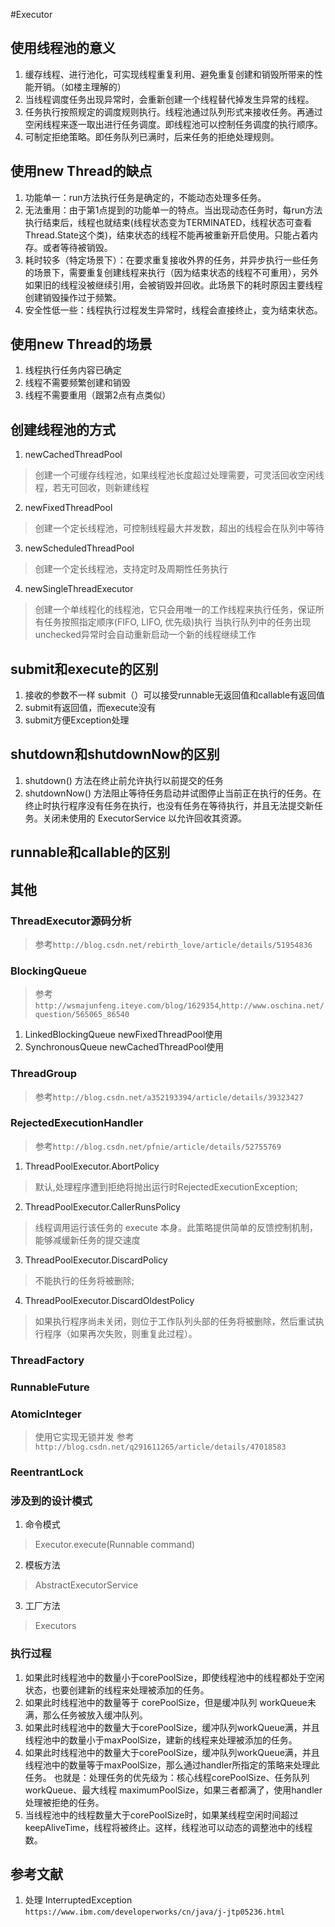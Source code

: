 #Executor
##  使用线程池的意义
1.  缓存线程、进行池化，可实现线程重复利用、避免重复创建和销毁所带来的性能开销。（如楼主理解的）
2.  当线程调度任务出现异常时，会重新创建一个线程替代掉发生异常的线程。
3.  任务执行按照规定的调度规则执行。线程池通过队列形式来接收任务。再通过空闲线程来逐一取出进行任务调度。即线程池可以控制任务调度的执行顺序。
4.  可制定拒绝策略。即任务队列已满时，后来任务的拒绝处理规则。

##  使用new Thread的缺点
1.  功能单一：run方法执行任务是确定的，不能动态处理多任务。
2.  无法重用：由于第1点提到的功能单一的特点。当出现动态任务时，每run方法执行结束后，线程也就结束(线程状态变为TERMINATED，线程状态可查看Thread.State这个类)，结束状态的线程不能再被重新开启使用。只能占着内存。或者等待被销毁。
3.  耗时较多（特定场景下）：在要求重复接收外界的任务，并异步执行一些任务的场景下，需要重复创建线程来执行（因为结束状态的线程不可重用），另外如果旧的线程没被继续引用，会被销毁并回收。此场景下的耗时原因主要线程创建销毁操作过于频繁。
4.  安全性低一些：线程执行过程发生异常时，线程会直接终止，变为结束状态。

##  使用new Thread的场景
1.  线程执行任务内容已确定
2.  线程不需要频繁创建和销毁
3.  线程不需要重用（跟第2点有点类似）

##  创建线程池的方式
1.  newCachedThreadPool
>   创建一个可缓存线程池，如果线程池长度超过处理需要，可灵活回收空闲线程，若无可回收，则新建线程
2.  newFixedThreadPool
>   创建一个定长线程池，可控制线程最大并发数，超出的线程会在队列中等待
3.  newScheduledThreadPool
>   创建一个定长线程池，支持定时及周期性任务执行
4.  newSingleThreadExecutor
>   创建一个单线程化的线程池，它只会用唯一的工作线程来执行任务，保证所有任务按照指定顺序(FIFO, LIFO, 优先级)执行
>   当执行队列中的任务出现unchecked异常时会自动重新启动一个新的线程继续工作

##  submit和execute的区别
1.  接收的参数不一样 submit（）可以接受runnable无返回值和callable有返回值
2.  submit有返回值，而execute没有
3.  submit方便Exception处理

##  shutdown和shutdownNow的区别
1.  shutdown() 方法在终止前允许执行以前提交的任务
2.  shutdownNow() 方法阻止等待任务启动并试图停止当前正在执行的任务。在终止时执行程序没有任务在执行，也没有任务在等待执行，并且无法提交新任务。关闭未使用的 ExecutorService 以允许回收其资源。 

##  runnable和callable的区别

##  其他
###  ThreadExecutor源码分析
>   参考`http://blog.csdn.net/rebirth_love/article/details/51954836`
###  BlockingQueue
>   参考`http://wsmajunfeng.iteye.com/blog/1629354`,`http://www.oschina.net/question/565065_86540`
1.  LinkedBlockingQueue newFixedThreadPool使用
2.  SynchronousQueue    newCachedThreadPool使用
###  ThreadGroup
>   参考`http://blog.csdn.net/a352193394/article/details/39323427`
###  RejectedExecutionHandler
>   参考`http://blog.csdn.net/pfnie/article/details/52755769`
1.  ThreadPoolExecutor.AbortPolicy   
>   默认,处理程序遭到拒绝将抛出运行时RejectedExecutionException;
2.  ThreadPoolExecutor.CallerRunsPolicy 
>   线程调用运行该任务的 execute 本身。此策略提供简单的反馈控制机制，能够减缓新任务的提交速度
3.  ThreadPoolExecutor.DiscardPolicy  
>   不能执行的任务将被删除;
4.  ThreadPoolExecutor.DiscardOldestPolicy  
>   如果执行程序尚未关闭，则位于工作队列头部的任务将被删除，然后重试执行程序（如果再次失败，则重复此过程）。
###  ThreadFactory

### RunnableFuture

### AtomicInteger
>   使用它实现无锁并发 参考`http://blog.csdn.net/q291611265/article/details/47018583`

### ReentrantLock

### 涉及到的设计模式
1.  命令模式
>   Executor.execute(Runnable command)
2.  模板方法
>   AbstractExecutorService
3.  工厂方法
>   Executors

### 执行过程
1.  如果此时线程池中的数量小于corePoolSize，即使线程池中的线程都处于空闲状态，也要创建新的线程来处理被添加的任务。
2.  如果此时线程池中的数量等于 corePoolSize，但是缓冲队列 workQueue未满，那么任务被放入缓冲队列。
3.  如果此时线程池中的数量大于corePoolSize，缓冲队列workQueue满，并且线程池中的数量小于maxPoolSize，建新的线程来处理被添加的任务。
4.  如果此时线程池中的数量大于corePoolSize，缓冲队列workQueue满，并且线程池中的数量等于maxPoolSize，那么通过handler所指定的策略来处理此任务。
    也就是：处理任务的优先级为：核心线程corePoolSize、任务队列workQueue、最大线程 maximumPoolSize，如果三者都满了，使用handler处理被拒绝的任务。
5.  当线程池中的线程数量大于corePoolSize时，如果某线程空闲时间超过keepAliveTime，线程将被终止。这样，线程池可以动态的调整池中的线程数。


##  参考文献
1.  处理 InterruptedException
    `https://www.ibm.com/developerworks/cn/java/j-jtp05236.html`
